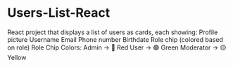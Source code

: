 # Users-List-React
React project that displays a list of users as cards, each showing:  Profile picture Username Email Phone number Birthdate Role chip (colored based on role)  Role Chip Colors: Admin → 🔴 Red User → 🟢 Green Moderator → 🟡 Yellow
